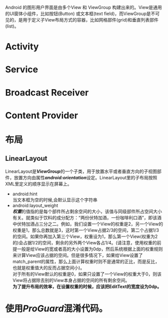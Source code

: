 Android 的图形用户界面是由多个View 和 ViewGroup 构建出来的。View是通用的UI窗体小组件，比如按钮(Button) 或文本框(text field)，而ViewGroup是不可见的，是用于定义子View布局方式的容器，比如网格部件(grid)和垂直列表部件(list)。    
# Activity
# Service
# Broadcast Receiver
# Content Provider

# 布局
## LinearLayout  
LinearLayout是***ViewGroup***的一个子类，用于放置水平或者垂直方向的子视图部件，放置方向由属性***android:orientation***设定。LinearLayout里的子布局按照XML里定义的顺序显示在屏幕上。     

- android:hint  
当文本框为空的时候,会默认显示这个字符串    
- android:layout_weight     
***权重***的值指的是每个部件所占剩余空间的大小，该值与同级部件所占空间大小有关。就类似于饮料的成分配方：“两份伏特加酒，一份咖啡利口酒”，即该酒中伏特加酒占三分之二。例如，我们设置一个View的权重是2，另一个View的权重是1，那么总数就是3，这时第一个View占据2/3的空间，第二个占据1/3的空间。如果你再加入第三个View，权重设为1，那么第一个View(权重为2的)会占据1/2的空间，剩余的另外两个View各占1/4。(请注意，使用权重的前提一般是给View的宽或者高的大小设置为0dp，然后系统根据上面的权重规则来计算View应该占据的空间。但是很多情况下，如果给View设置了match_parent的属性，那么上面计算权重时则不是通常的正比，而是反比，也就是权重值大的反而占据空间小)。      
对于所有的View默认的权重是0，如果只设置了一个View的权重大于0，则该View将占据除去别的View本身占据的空间的所有剩余空间。    
**为了提升布局的效率，在设置权重的时候，应该把EditText的宽度设为0dp。**     


# 使用***ProGuard***混淆代码。
# 

